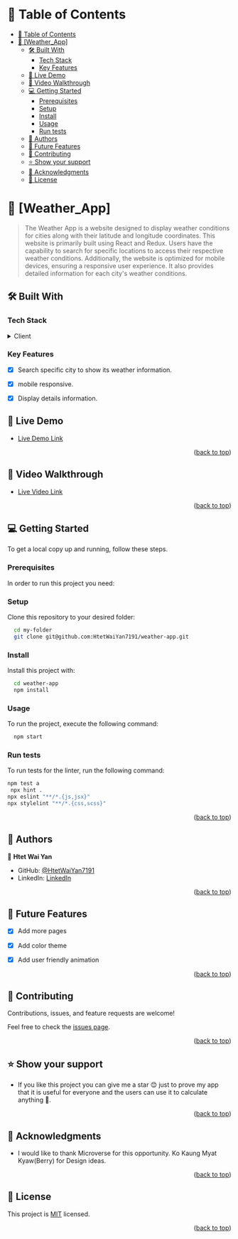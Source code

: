 <a name="readme-top"></a>

<!-- TABLE OF CONTENTS -->

# 📗 Table of Contents

- [📗 Table of Contents](#-table-of-contents)
- [📖 \[Weather\_App\] ](#-weather_app-)
  - [🛠 Built With ](#-built-with-)
    - [Tech Stack ](#tech-stack-)
    - [Key Features ](#key-features-)
  - [🚀 Live Demo ](#-live-demo-)
  - [🚀 Video Walkthrough ](#-video-walkthrough-)
  - [💻 Getting Started ](#-getting-started-)
    - [Prerequisites](#prerequisites)
    - [Setup](#setup)
    - [Install](#install)
    - [Usage](#usage)
    - [Run tests](#run-tests)
  - [👥 Authors ](#-authors-)
  - [🔭 Future Features ](#-future-features-)
  - [🤝 Contributing ](#-contributing-)
  - [⭐️ Show your support ](#️-show-your-support-)
  - [🙏 Acknowledgments](#-acknowledgments)
  - [📝 License ](#-license-)

<!-- PROJECT DESCRIPTION -->

# 📖 [Weather_App] <a name="about-project"></a>

>The Weather App is a website designed to display weather conditions for cities along with their latitude and longitude coordinates. This website is primarily built using React and Redux. Users have the capability to search for specific locations to access their respective weather conditions. Additionally, the website is optimized for mobile devices, ensuring a responsive user experience. It also provides detailed information for each city's weather conditions.


## 🛠 Built With <a name="built-with"></a>

### Tech Stack <a name="tech-stack"></a>


<details>
  <summary>Client</summary>
  <ul>
    <li><a href="#">HTML</a></li>
    <li><a href="#">CSS</a></li>
    <li><a href="https://reactjs.org/">React.js</a></li>
     <li><a href="https://reduxs.org/">React.js</a></li>
  </ul>
</details>

### Key Features <a name="key-features"></a>

- [x] Search specific city to show its weather information.
- [x] mobile responsive.
- [x] Display details information.


<!-- LIVE DEMO -->

## 🚀 Live Demo <a name="live-demo"></a>

- [Live Demo Link](https://space-travelers-hub-h0bs.onrender.com)

<p align="right">(<a href="#readme-top">back to top</a>)</p>

<!-- LIVE Video -->

## 🚀 Video Walkthrough <a name="live-video"></a>

- [Live Video Link](https://space-travelers-hub-h0bs.onrender.com)

<p align="right">(<a href="#readme-top">back to top</a>)</p>


## 💻 Getting Started <a name="getting-started"></a>



To get a local copy up and running, follow these steps.

### Prerequisites

In order to run this project you need:


### Setup

Clone this repository to your desired folder:


```sh
  cd my-folder
  git clone git@github.com:HtetWaiYan7191/weather-app.git
```


### Install

Install this project with:
```sh
  cd weather-app
  npm install
```

### Usage

To run the project, execute the following command:

```sh
  npm start
```


### Run tests

To run tests for the linter, run the following command:

```sh
npm test a
 npx hint .
npx eslint "**/*.{js,jsx}"
npx stylelint "**/*.{css,scss}"
```

<p align="right">(<a href="#readme-top">back to top</a>)</p>

<!-- AUTHORS -->

## 👥 Authors <a name="authors"></a>

👤 **Htet Wai Yan**

- GitHub: [@HtetWaiYan7191](https://github.com/HtetWaiYan7191)
- LinkedIn: [LinkedIn](https://www.linkedin.com/in/htet-wai-yan19/)

<p align="right">(<a href="#readme-top">back to top</a>)</p>

<!-- FUTURE FEATURES -->

## 🔭 Future Features <a name="future-features"></a>


- [x] Add more pages
- [x] Add color theme
- [x] Add user friendly animation


<p align="right">(<a href="#readme-top">back to top</a>)</p>

<!-- CONTRIBUTING -->

## 🤝 Contributing <a name="contributing"></a>

Contributions, issues, and feature requests are welcome!

Feel free to check the [issues page](https://github.com/HtetWaiYan7191/weather-app/issues).

<p align="right">(<a href="#readme-top">back to top</a>)</p>

<!-- SUPPORT -->

## ⭐️ Show your support <a name="support"></a>

- If you like this project you can give me a star 😊 just to prove my app that it is useful for everyone and the users can use it to calculate anything 💯.


<p align="right">(<a href="#readme-top">back to top</a>)</p>

## 🙏 Acknowledgments

- I would like to thank Microverse for this opportunity. Ko Kaung Myat Kyaw(Berry) for Design ideas.

<p align="right">(<a href="#readme-top">back to top</a>)</p>
<!-- LICENSE -->

## 📝 License <a name="license"></a>

This project is [MIT](https://github.com/HtetWaiYan7191/math-magicians/blob/project-set-up/MIT.md) licensed.

<p align="right">(<a href="#readme-top">back to top</a>)</p>


